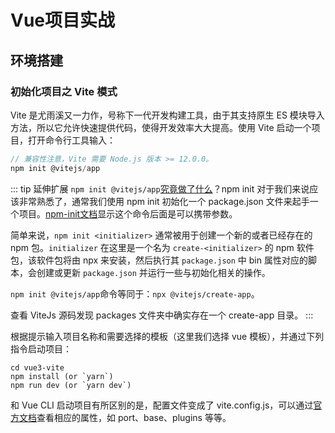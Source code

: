 # Vue项目实战

## 环境搭建

### 初始化项目之 Vite 模式

Vite 是尤雨溪又一力作，号称下一代开发构建工具，由于其支持原生 ES 模块导入方法，所以它允许快速提供代码，使得开发效率大大提高。使用 Vite 启动一个项目，打开命令行工具输入：

```javascript
// 兼容性注意，Vite 需要 Node.js 版本 >= 12.0.0。
npm init @vitejs/app
```

::: tip 延伸扩展
`npm init @vitejs/app`[究竟做了什么](https://juejin.cn/post/6948202986573135908)？npm init 对于我们来说应该非常熟悉了，通常我们使用 npm init 初始化一个 package.json 文件来起手一个项目。[npm-init文档](https://docs.npmjs.com/cli/v7/commands/npm-init)显示这个命令后面是可以携带参数。

简单来说，`npm init <initializer>` 通常被用于创建一个新的或者已经存在的 npm 包。`initializer` 在这里是一个名为 `create-<initializer>` 的 npm 软件包，该软件包将由 npx 来安装，然后执行其 `package.json` 中 bin 属性对应的脚本，会创建或更新 `package.json` 并运行一些与初始化相关的操作。

`npm init @vitejs/app`命令等同于：`npx @vitejs/create-app`。

查看 ViteJs 源码发现 packages 文件夹中确实存在一个 create-app 目录。
:::

根据提示输入项目名称和需要选择的模板（这里我们选择 vue 模板），并通过下列指令启动项目：

```batch
cd vue3-vite
npm install (or `yarn`)
npm run dev (or `yarn dev`)
```

和 Vue CLI 启动项目有所区别的是，配置文件变成了 vite.config.js，可以通过[官方文档](https://cn.vitejs.dev/)查看相应的属性，如 port、base、plugins 等等。
